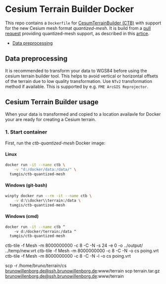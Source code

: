 
# Cesium Terrain Builder Docker

This repo contains a `Dockerfile` for [CesumTerrainBuilder (CTB)](https://github.com/geo-data/cesium-terrain-builder) with support for the new Cesium mesh format *quantized-mesh*. It is build from a [pull request](https://github.com/geo-data/cesium-terrain-builder/pull/64) providing quantized-mesh support, as described in this [artice](https://www.linkedin.com/pulse/fast-cesium-terrain-rendering-new-quantized-mesh-output-alvaro-huarte/).

- [Data preprocessing](#data-preprocessing)

## Data preprocessing
It is recommended to transform your data to WGS84 before using the cesium terrain builder tool. This helps to avoid vertical or horizontal offsets of the terrain due to low quality transformation. Use `NTv2` transformation method if available. 
This is supported by e.g. `FME ArcGIS Reprojector`.

## Cesium Terrain Builder usage
When your data is transformed and copied to a location availavle for Docker your are ready for creating a Cesium terrain.

### 1. Start container
First, run the *ctb-quantized-mesh* Docker image:

#### Linux
```bash
docker run -it --name ctb \
    -v "d:/docker/data:/data/" \  
  tumgis/ctb-quantized-mesh
```

#### Windows (git-bash)
```sh
winpty docker run --rm -it --name ctb \
    -v d:\\docker\\terrain:/data \
  tumgis/ctb-quantized-mesh
```

#### Windows (cmd)
```sh
docker run -it --name ctb ^
    -v d:/docker/terrain:/data ^
  tumgis/ctb-quantized-mesh
```

ctb-tile -f Mesh -m 8000000000 -c 8 -C -N -s 24 -e 0 -o ../output/ ../temp/new.vrt
ctb-tile -f Mesh -m 8000000000 -c 8 -C -N -o cs poing.vrt
ctb-tile -f Mesh -m 8000000000 -c 8 -C -N -l -o cs poing.vrt

scp -r /home/bruno/terrain/cs brunowillenborg.de@ssh.brunowillenborg.de:www/terrain
scp terrain.tar.gz brunowillenborg.de@ssh.brunowillenborg.de:www/terrain

